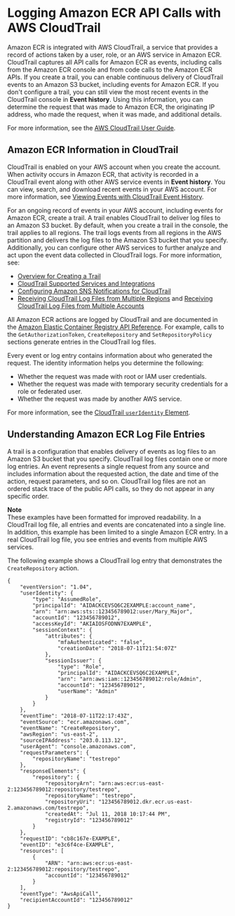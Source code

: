 # Logging Amazon ECR API Calls with AWS CloudTrail<a name="logging-using-cloudtrail"></a>

Amazon ECR is integrated with AWS CloudTrail, a service that provides a record of actions taken by a user, role, or an AWS service in Amazon ECR\. CloudTrail captures all API calls for Amazon ECR as events, including calls from the Amazon ECR console and from code calls to the Amazon ECR APIs\. If you create a trail, you can enable continuous delivery of CloudTrail events to an Amazon S3 bucket, including events for Amazon ECR\. If you don't configure a trail, you can still view the most recent events in the CloudTrail console in **Event history**\. Using this information, you can determine the request that was made to Amazon ECR, the originating IP address, who made the request, when it was made, and additional details\. 

For more information, see the [AWS CloudTrail User Guide](https://docs.aws.amazon.com/awscloudtrail/latest/userguide/)\.

## Amazon ECR Information in CloudTrail<a name="service-name-info-in-cloudtrail"></a>

CloudTrail is enabled on your AWS account when you create the account\. When activity occurs in Amazon ECR, that activity is recorded in a CloudTrail event along with other AWS service events in **Event history**\. You can view, search, and download recent events in your AWS account\. For more information, see [Viewing Events with CloudTrail Event History](https://docs.aws.amazon.com/awscloudtrail/latest/userguide/view-cloudtrail-events.html)\. 

For an ongoing record of events in your AWS account, including events for Amazon ECR, create a trail\. A trail enables CloudTrail to deliver log files to an Amazon S3 bucket\. By default, when you create a trail in the console, the trail applies to all regions\. The trail logs events from all regions in the AWS partition and delivers the log files to the Amazon S3 bucket that you specify\. Additionally, you can configure other AWS services to further analyze and act upon the event data collected in CloudTrail logs\. For more information, see: 
+ [Overview for Creating a Trail](https://docs.aws.amazon.com/awscloudtrail/latest/userguide/cloudtrail-create-and-update-a-trail.html)
+ [CloudTrail Supported Services and Integrations](https://docs.aws.amazon.com/awscloudtrail/latest/userguide/cloudtrail-aws-service-specific-topics.html#cloudtrail-aws-service-specific-topics-integrations)
+ [Configuring Amazon SNS Notifications for CloudTrail](https://docs.aws.amazon.com/awscloudtrail/latest/userguide/getting_notifications_top_level.html)
+ [Receiving CloudTrail Log Files from Multiple Regions](https://docs.aws.amazon.com/awscloudtrail/latest/userguide/receive-cloudtrail-log-files-from-multiple-regions.html) and [Receiving CloudTrail Log Files from Multiple Accounts](https://docs.aws.amazon.com/awscloudtrail/latest/userguide/cloudtrail-receive-logs-from-multiple-accounts.html)

All Amazon ECR actions are logged by CloudTrail and are documented in the [Amazon Elastic Container Registry API Reference](https://docs.aws.amazon.com/AmazonECR/latest/APIReference/)\. For example, calls to the `GetAuthorizationToken`, `CreateRepository` and `SetRepositoryPolicy` sections generate entries in the CloudTrail log files\.

Every event or log entry contains information about who generated the request\. The identity information helps you determine the following:
+ Whether the request was made with root or IAM user credentials\.
+ Whether the request was made with temporary security credentials for a role or federated user\.
+ Whether the request was made by another AWS service\.

For more information, see the [CloudTrail `userIdentity` Element](https://docs.aws.amazon.com/awscloudtrail/latest/userguide/cloudtrail-event-reference-user-identity.html)\.

## Understanding Amazon ECR Log File Entries<a name="understanding-service-name-entries"></a>

A trail is a configuration that enables delivery of events as log files to an Amazon S3 bucket that you specify\. CloudTrail log files contain one or more log entries\. An event represents a single request from any source and includes information about the requested action, the date and time of the action, request parameters, and so on\. CloudTrail log files are not an ordered stack trace of the public API calls, so they do not appear in any specific order\. 

**Note**  
These examples have been formatted for improved readability\. In a CloudTrail log file, all entries and events are concatenated into a single line\. In addition, this example has been limited to a single Amazon ECR entry\. In a real CloudTrail log file, you see entries and events from multiple AWS services\.

The following example shows a CloudTrail log entry that demonstrates the `CreateRepository` action\.

```
{
    "eventVersion": "1.04",
    "userIdentity": {
        "type": "AssumedRole",
        "principalId": "AIDACKCEVSQ6C2EXAMPLE:account_name",
        "arn": "arn:aws:sts::123456789012:user/Mary_Major",
        "accountId": "123456789012",
        "accessKeyId": "AKIAIOSFODNN7EXAMPLE",
        "sessionContext": {
            "attributes": {
                "mfaAuthenticated": "false",
                "creationDate": "2018-07-11T21:54:07Z"
            },
            "sessionIssuer": {
                "type": "Role",
                "principalId": "AIDACKCEVSQ6C2EXAMPLE",
                "arn": "arn:aws:iam::123456789012:role/Admin",
                "accountId": "123456789012",
                "userName": "Admin"
            }
        }
    },
    "eventTime": "2018-07-11T22:17:43Z",
    "eventSource": "ecr.amazonaws.com",
    "eventName": "CreateRepository",
    "awsRegion": "us-east-2",
    "sourceIPAddress": "203.0.113.12",
    "userAgent": "console.amazonaws.com",
    "requestParameters": {
        "repositoryName": "testrepo"
    },
    "responseElements": {
        "repository": {
            "repositoryArn": "arn:aws:ecr:us-east-2:123456789012:repository/testrepo",
            "repositoryName": "testrepo",
            "repositoryUri": "123456789012.dkr.ecr.us-east-2.amazonaws.com/testrepo",
            "createdAt": "Jul 11, 2018 10:17:44 PM",
            "registryId": "123456789012"
        }
    },
    "requestID": "cb8c167e-EXAMPLE",
    "eventID": "e3c6f4ce-EXAMPLE",
    "resources": [
        {
            "ARN": "arn:aws:ecr:us-east-2:123456789012:repository/testrepo",
            "accountId": "123456789012"
        }
    ],
    "eventType": "AwsApiCall",
    "recipientAccountId": "123456789012"
}
```